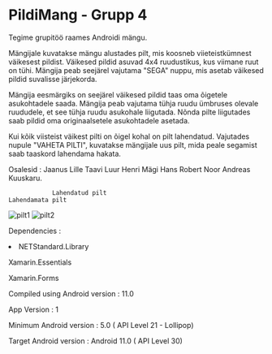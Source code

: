 # PildiMang - Grupp 4

Tegime grupitöö raames Androidi mängu.

Mängijale kuvatakse mängu alustades pilt, mis koosneb viieteistkümnest väikesest pildist. Väikesed pildid asuvad 4x4 ruudustikus, kus viimane ruut on tühi. Mängija peab seejärel vajutama "SEGA" nuppu, mis asetab väikesed pildid suvalisse järjekorda.

Mängija eesmärgiks on seejärel väikesed pildid taas oma õigetele asukohtadele saada. Mängija peab vajutama tühja ruudu ümbruses olevale ruududele, et see tühja ruudu asukohale liigutada. Nõnda pilte liigutades saab pildid oma originaalsetele asukohtadele asetada.

Kui kõik viisteist väikest pilti on õigel kohal on pilt lahendatud. Vajutades nupule "VAHETA PILTI", kuvatakse mängijale uus pilt, mida peale segamist saab taaskord lahendama hakata.

Osalesid : Jaanus Lille Taavi Luur Henri Mägi Hans Robert Noor Andreas Kuuskaru.


                Lahendatud pilt                                           Lahendamata pilt
![pilt1](https://user-images.githubusercontent.com/55129119/117656840-82f6de80-b1a1-11eb-982c-96420d09ff4d.jpg)
![pilt2](https://user-images.githubusercontent.com/55129119/117656851-85593880-b1a1-11eb-8fd6-944036f33d45.jpg)

Dependencies :

<li>NETStandard.Library</li>

Xamarin.Essentials

Xamarin.Forms
<p>

Compiled using Android version : 11.0 

App Version : 1

Minimum Android version : 5.0 ( API Level 21 - Lollipop)

Target Android version : Android 11.0 ( API Level 30)

